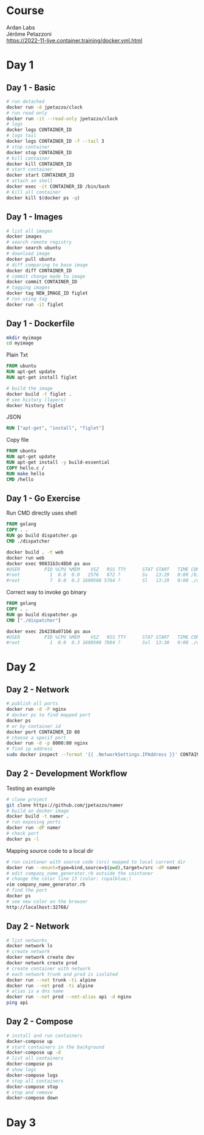 # Course

Ardan Labs  
Jérôme Petazzoni  
https://2022-11-live.container.training/docker.yml.html

# Day 1

## Day 1 - Basic

```bash
# run detached
docker run -d jpetazzo/clock
# run read only
docker run -it --read-only jpetazzo/clock
# logs
docker logs CONTAINER_ID
# logs tail
docker logs CONTAINER_ID -f --tail 3
# stop container
docker stop CONTAINER_ID
# kill container
docker kill CONTAINER_ID
# start container
docker start CONTAINER_ID
# attach an shell
docker exec -it CONTAINER_ID /bin/bash
# kill all container
docker kill $(docker ps -q)
```

## Day 1 - Images

```bash
# list all images
docker images
# search remote registry
docker search ubuntu
# download image
docker pull ubuntu
# diff comparing to base image
docker diff CONTAINER_ID
# commit change made to image
docker commit CONTAINER_ID
# tagging images
docker tag NEW_IMAGE_ID figlet
# run using tag
docker run -it figlet
```

## Day 1 - Dockerfile

```bash
mkdir myimage
cd myimage
```

Plain Txt

```dockerFile
FROM ubuntu
RUN apt-get update
RUN apt-get install figlet
```

```bash
# build the image
docker build -t figlet .
# see history (layers)
docker history figlet
```

JSON

```dockerFile
RUN ["apt-get", "install", "figlet"]
```

Copy file

```dockerFile
FROM ubuntu
RUN apt-get update
RUN apt-get install -y build-essential
COPY hello.c /
RUN make hello
CMD /hello
```

## Day 1 - Go Exercise

Run CMD directly uses shell

```dockerFile
FROM golang
COPY . .
RUN go build dispatcher.go
CMD ./dispatcher
```

```bash
docker build . -t web
docker run web
docker exec 90831b3c48b0 ps aux
#USER         PID %CPU %MEM    VSZ   RSS TTY      STAT START   TIME COMMAND
#root           1  0.0  0.0   2576   872 ?        Ss   13:29   0:00 /bin/sh -c ./dispatcher
#root           7  0.0  0.2 1600508 5764 ?        Sl   13:29   0:00 ./dispatcher
```

Correct way to invoke go binary

```dockerFile
FROM golang
COPY . .
RUN go build dispatcher.go
CMD ["./dispatcher"]
```

```bash
docker exec 2b4238a071b6 ps aux
#USER         PID %CPU %MEM    VSZ   RSS TTY      STAT START   TIME COMMAND
#root           1  0.0  0.3 1600508 7884 ?        Ssl  13:30   0:00 ./dispatcher
```

# Day 2

## Day 2 - Network

```bash
# publish all ports
docker run -d -P nginx
# docker ps to find mapped port
docker ps
# or by container id
docker port CONTAINER_ID 80
# choose a specif port
docker run -d -p 8000:80 nginx
# find ip address
sudo docker inspect --format '{{ .NetworkSettings.IPAddress }}' CONTAINER_ID
```

## Day 2 - Development Workflow

Testing an example

```bash
# clone project
git clone https://github.com/jpetazzo/namer
# build an docker image
docker build -t namer .
# run exposing ports
docker run -dP namer
# check port
docker ps -l
```

Mapping source code to a local dir

```bash
# run cointaner with source code (src) mapped to local current dir
docker run --mount=type=bind,source=$(pwd),target=/src -dP namer
# edit company_name_generator.rb outside the cointaner
# change the color line 13 (color: royalblue;)
vim company_name_generator.rb
# find the port
docker ps
# see new color on the browser
http://localhost:32768/
```

## Day 2 - Network

```bash
# list networks
docker network ls
# create network
docker network create dev
docker network create prod
# create container with network
# each network trunk and prod is isolated
docker run --net trunk -ti alpine
docker run --net prod -ti alpine
# alias is a dns name
docker run --net prod --net-alias api -d nginx
ping api
```

## Day 2 - Compose

```bash
# install and run containers
docker-compose up
# start containers in the background
docker-compose up -d
# list all containers
docker-compose ps
# show logs
docker-compose logs
# stop all containers
docker-compose stop
# stop and remove
docker-compose down
```

# Day 3
